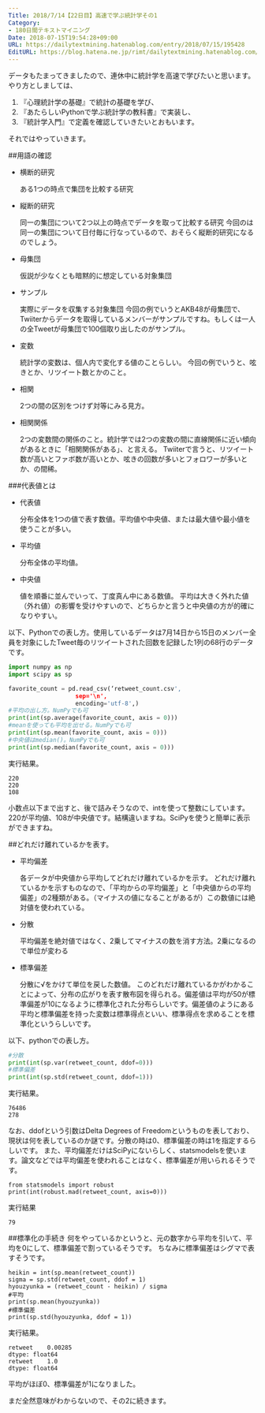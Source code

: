 ```yaml
---
Title: 2018/7/14【22日目】高速で学ぶ統計学その1
Category:
- 180日間テキストマイニング
Date: 2018-07-15T19:54:28+09:00
URL: https://dailytextmining.hatenablog.com/entry/2018/07/15/195428
EditURL: https://blog.hatena.ne.jp/rimt/dailytextmining.hatenablog.com/atom/entry/10257846132601433081
---
```


データもたまってきましたので、連休中に統計学を高速で学びたいと思います。
やり方としましては、

1. 『心理統計学の基礎』で統計の基礎を学び、
2. 『あたらしいPythonで学ぶ統計学の教科書』で実装し、
3. 『統計学入門』で定義を確認していきたいとおもいます。

それではやっていきます。

##用語の確認
- 横断的研究

	ある1つの時点で集団を比較する研究
- 縦断的研究

	同一の集団について2つ以上の時点でデータを取って比較する研究
今回のは同一の集団について日付毎に行なっているので、おそらく縦断的研究になるのでしょう。

- 母集団

	仮説が少なくとも暗黙的に想定している対象集団
- サンプル

	実際にデータを収集する対象集団
今回の例でいうとAKB48が母集団で、Twiiterからデータを取得しているメンバーがサンプルですね。もしくは一人の全Tweetが母集団で100個取り出したのがサンプル。

- 変数

	統計学の変数は、個人内で変化する値のことらしい。
今回の例でいうと、呟きとか、リツイート数とかのこと。

- 相関

	2つの間の区別をつけず対等にみる見方。

- 相関関係

	2つの変数間の関係のこと。統計学では2つの変数の間に直線関係に近い傾向があるときに「相関関係がある」、と言える。
Twiiterで言うと、リツイート数が高いとファボ数が高いとか、呟きの回数が多いとフォロワーが多いとか、の間稀。

###代表値とは
- 代表値

	分布全体を1つの値で表す数値。平均値や中央値、または最大値や最小値を使うことが多い。

- 平均値

	分布全体の平均値。

- 中央値

	値を順番に並んでいって、丁度真ん中にある数値。
平均は大きく外れた値（外れ値）の影響を受けやすいので、どちらかと言うと中央値の方が的確になりやすい。

以下、Pythonでの表し方。使用しているデータは7月14日から15日のメンバー全員を対象にしたTweet毎のリツイートされた回数を記録した1列の68行のデータです。

```python
import numpy as np
import scipy as sp

favorite_count = pd.read_csv(‘retweet_count.csv',
                   sep='\n',
                   encoding='utf-8',)
#平均の出し方。NumPyでも可
print(int(sp.average(favorite_count, axis = 0)))
#meanを使っても平均を出せる。NumPyでも可
print(int(sp.mean(favorite_count, axis = 0)))
#中央値はmedian()。NumPyでも可
print(int(sp.median(favorite_count, axis = 0)))
```
実行結果。
```
220
220
108
```
小数点以下まで出すと、後で詰みそうなので、intを使って整数にしています。
220が平均値、108が中央値です。結構違いますね。SciPyを使うと簡単に表示ができますね。

##どれだけ離れているかを表す。

- 平均偏差

	各データが中央値から平均してどれだけ離れているかを示す。
どれだけ離れているかを示すものなので、「平均からの平均偏差」と「中央値からの平均偏差」の2種類がある。（マイナスの値になることがあるが）この数値には絶対値を使われている。

- 分散

	平均偏差を絶対値ではなく、2乗してマイナスの数を消す方法。2乗になるので単位が変わる

- 標準偏差

	分散に√をかけて単位を戻した数値。
このどれだけ離れているかがわかることによって、分布の広がりを表す散布図を得られる。偏差値は平均が50が標準偏差が10になるように標準化された分布らしいです。偏差値のようにある平均と標準偏差を持った変数は標準得点といい、標準得点を求めることを標準化というらしいです。

以下、pythonでの表し方。

```python
#分散
print(int(sp.var(retweet_count, ddof=0)))
#標準偏差
print(int(sp.std(retweet_count, ddof=1)))
```
実行結果。
```
76486
278
```
なお、ddofという引数はDelta Degrees of Freedomというものを表しており、現状は何を表しているのか謎です。分散の時は0、標準偏差の時は1を指定するらしいです。
また、平均偏差だけはSciPyにないらしく、statsmodelsを使います。論文などでは平均偏差を使われることはなく、標準偏差が用いられるそうです。

```
from statsmodels import robust
print(int(robust.mad(retweet_count, axis=0)))
```
実行結果
```
79
```

##標準化の手続き
何をやっているかというと、元の数字から平均を引いて、平均を0にして、標準偏差で割っているそうです。
ちなみに標準偏差はシグマで表すそうです。

```
heikin = int(sp.mean(retweet_count))
sigma = sp.std(retweet_count, ddof = 1)
hyouzyunka = (retweet_count - heikin) / sigma
#平均
print(sp.mean(hyouzyunka))
#標準偏差
print(sp.std(hyouzyunka, ddof = 1))
```
実行結果。
```
retweet    0.00285
dtype: float64
retweet    1.0
dtype: float64
```
平均がほぼ0、標準偏差が1になりました。

まだ全然意味がわからないので、その2に続きます。
